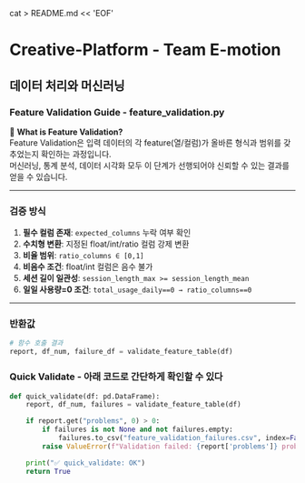 cat > README.md << 'EOF'
# Creative-Platform - Team E-motion

## 데이터 처리와 머신러닝

### Feature Validation Guide - feature_validation.py

📌 **What is Feature Validation?**  
Feature Validation은 입력 데이터의 각 feature(열/컬럼)가 올바른 형식과 범위를 갖추었는지 확인하는 과정입니다.  
머신러닝, 통계 분석, 데이터 시각화 모두 이 단계가 선행되어야 신뢰할 수 있는 결과를 얻을 수 있습니다.

---

### 검증 방식
1. **필수 컬럼 존재**: `expected_columns` 누락 여부 확인  
2. **수치형 변환**: 지정된 float/int/ratio 컬럼 강제 변환  
3. **비율 범위**: `ratio_columns ∈ [0,1]`  
4. **비음수 조건**: float/int 컬럼은 음수 불가  
5. **세션 길이 일관성**: `session_length_max >= session_length_mean`  
6. **일일 사용량=0 조건**: `total_usage_daily==0 → ratio_columns==0`

---

### 반환값
```python
# 함수 호출 결과
report, df_num, failure_df = validate_feature_table(df)
```
### Quick Validate - 아래 코드로 간단하게 확인할 수 있다
```python
def quick_validate(df: pd.DataFrame):
    report, df_num, failures = validate_feature_table(df)

    if report.get("problems", 0) > 0:
        if failures is not None and not failures.empty:
            failures.to_csv("feature_validation_failures.csv", index=False)
        raise ValueError(f"Validation failed: {report['problems']} problems. See feature_validation_failures.csv")

    print("✅ quick_validate: OK")
    return True
```


